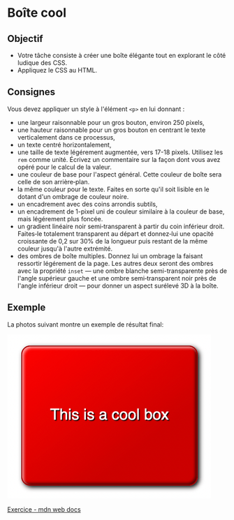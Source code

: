 # Boîte cool

## Objectif
- Votre tâche consiste à créer une boîte élégante tout en explorant le côté ludique des CSS.
- Appliquez le CSS au HTML.

## Consignes

Vous devez appliquer un style à l'élément `<p>` en lui donnant :

- une largeur raisonnable pour un gros bouton, environ 250 pixels,
- une hauteur raisonnable pour un gros bouton en centrant le texte verticalement dans ce processus,
- un texte centré horizontalement,
- une taille de texte légérement augmentée, vers 17-18 pixels. Utilisez les `rem` comme unité. Écrivez un commentaire sur la façon dont vous avez opéré pour le calcul de la valeur.
- une couleur de base pour l'aspect général. Cette couleur de boîte sera celle de son arrière‑plan.
- la même couleur pour le texte. Faites en sorte qu'il soit lisible en le dotant d'un ombrage de couleur noire.
- un encadrement avec des coins arrondis subtils,
- un encadrement de 1-pixel uni de couleur similaire à la couleur de base, mais légérement plus foncée.
- un gradient linéaire noir semi‑transparent à partir du coin inférieur droit. Faites‑le totalement transparent au départ et donnez‑lui une opacité croissante de 0,2 sur 30% de la longueur puis restant de la même couleur jusqu'à l'autre extrémité.
- des ombres de boîte multiples. Donnez lui un ombrage la faisant ressortir légérement de la page. Les autres deux seront des ombres avec la propriété `inset` — une ombre blanche semi-transparente près de l'angle supérieur gauche et une ombre semi‑transparent noir près de l'angle inférieur droit — pour donner un aspect surélevé 3D à la boîte.

## Exemple

La photos suivant montre un exemple de résultat final:

![](docs/fancy-box.png)


[Exercice - mdn web docs](https://developer.mozilla.org/fr/docs/Learn/CSS/Building_blocks/A_cool_looking_box)
 

